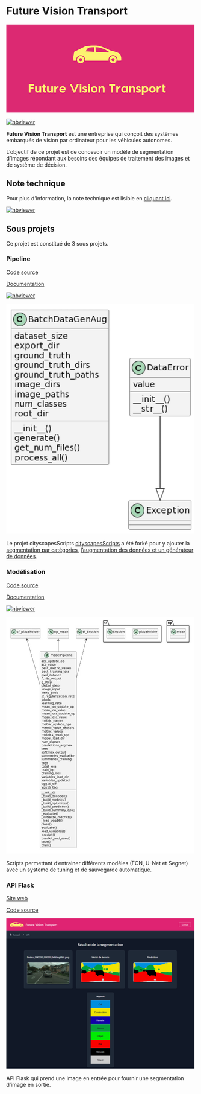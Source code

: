 # Future Vision Transport

![logo](data/images/logo.png "Futur Vision Transport")

[![nbviewer](https://raw.githubusercontent.com/jupyter/design/master/logos/Badges/nbviewer_badge.svg)](https://nbviewer.jupyter.org/github/Abdess/Future-Vision-Transport/blob/main/Future_Vision_Transport.ipynb)

**Future Vision Transport** est une entreprise qui conçoit des systèmes embarqués de vision par ordinateur pour les véhicules autonomes.

L’objectif de ce projet est de concevoir un modèle de segmentation d’images répondant aux besoins des équipes de traitement des images et de système de décision.

## Note technique

Pour plus d’information, la note technique est lisible en [cliquant ici](https://nbviewer.jupyter.org/github/Abdess/Future-Vision-Transport/blob/main/Note_technique.pdf).

[![nbviewer](https://raw.githubusercontent.com/jupyter/design/master/logos/Badges/nbviewer_badge.svg)](https://nbviewer.jupyter.org/github/Abdess/Future-Vision-Transport/blob/main/Note_technique.pdf)

## Sous projets

Ce projet est constitué de 3 sous projets.

### Pipeline

[Code source](https://github.com/Abdess/cityscapesScripts)

[Documentation](https://nbviewer.jupyter.org/github/Abdess/Future-Vision-Transport/blob/main/data/doc/batchdatagenaug.html)

[![nbviewer](https://raw.githubusercontent.com/jupyter/design/master/logos/Badges/nbviewer_badge.svg)](https://nbviewer.jupyter.org/github/Abdess/Future-Vision-Transport/blob/main/data/doc/batchdatagenaug.html)

<img src="data/UML/draft_batchdatagenaug.jpg" width="500">

Le projet cityscapesScripts [cityscapesScripts](https://github.com/mcordts/cityscapesScripts) a été forké pour y ajouter la [segmentation par catégories](https://github.com/Abdess/cityscapesScripts/blob/master/cityscapesscripts/helpers/labels_bdga.py), [l’augmentation des données et un générateur de données](https://github.com/Abdess/cityscapesScripts/blob/master/cityscapesscripts/preparation/batchdatagenaug.py).

### Modélisation

[Code source](data/scripts)

[Documentation](https://nbviewer.jupyter.org/github/Abdess/Future-Vision-Transport/blob/main/data/doc/cityscapes_tensorflow.html)

[![nbviewer](https://raw.githubusercontent.com/jupyter/design/master/logos/Badges/nbviewer_badge.svg)](https://nbviewer.jupyter.org/github/Abdess/Future-Vision-Transport/blob/main/data/doc/cityscapes_tensorflow.html)

<img src="data/UML/draft_cityscapes_tensorflow.jpg" width="500">

Scripts permettant d’entrainer différents modèles (FCN, U-Net et Segnet) avec un système de tuning et de sauvegarde automatique.

### API Flask

[Site web](https://future-vision-transport.herokuapp.com/)

[Code source](https://github.com/Abdess/Future-Vision-Transport-API)

<img src="https://github.com/Abdess/Future-Vision-Transport-API/raw/main/screenshots/FVT_Prediction.png" width="500">

API Flask qui prend une image en entrée pour fournir une segmentation d’image en sortie.
